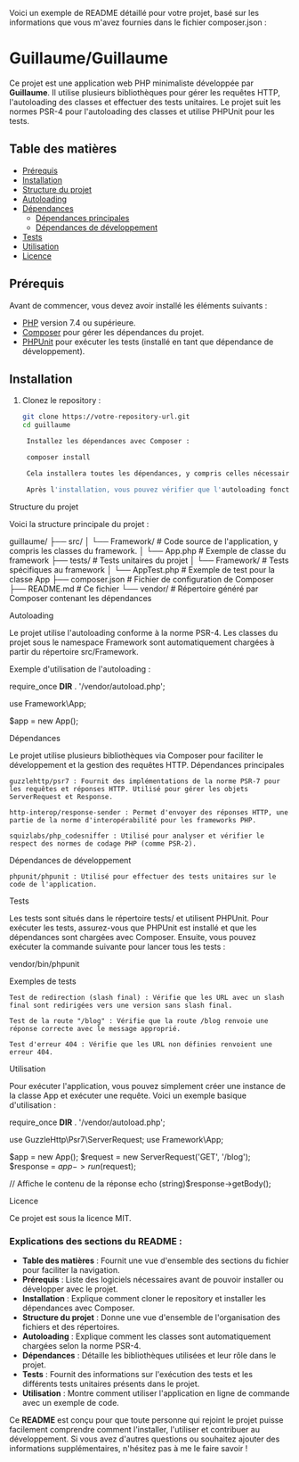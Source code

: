 Voici un exemple de README détaillé pour votre projet, basé sur les informations que vous m'avez fournies dans le fichier composer.json :

# Guillaume/Guillaume

Ce projet est une application web PHP minimaliste développée par **Guillaume**. Il utilise plusieurs bibliothèques pour gérer les requêtes HTTP, l'autoloading des classes et effectuer des tests unitaires. Le projet suit les normes PSR-4 pour l'autoloading des classes et utilise PHPUnit pour les tests.

## Table des matières
- [Prérequis](#prérequis)
- [Installation](#installation)
- [Structure du projet](#structure-du-projet)
- [Autoloading](#autoloading)
- [Dépendances](#dépendances)
  - [Dépendances principales](#dépendances-principales)
  - [Dépendances de développement](#dépendances-de-développement)
- [Tests](#tests)
- [Utilisation](#utilisation)
- [Licence](#licence)

## Prérequis

Avant de commencer, vous devez avoir installé les éléments suivants :

- [PHP](https://www.php.net/) version 7.4 ou supérieure.
- [Composer](https://getcomposer.org/) pour gérer les dépendances du projet.
- [PHPUnit](https://phpunit.de/) pour exécuter les tests (installé en tant que dépendance de développement).

## Installation

1. Clonez le repository :
   ```bash
   git clone https://votre-repository-url.git
   cd guillaume

    Installez les dépendances avec Composer :

    composer install

    Cela installera toutes les dépendances, y compris celles nécessaires au développement (phpunit par exemple).

    Après l'installation, vous pouvez vérifier que l'autoloading fonctionne en incluant le fichier vendor/autoload.php dans vos scripts PHP.

Structure du projet

Voici la structure principale du projet :

guillaume/
├── src/
│   └── Framework/         # Code source de l'application, y compris les classes du framework.
│       └── App.php        # Exemple de classe du framework
├── tests/                 # Tests unitaires du projet
│   └── Framework/         # Tests spécifiques au framework
│       └── AppTest.php    # Exemple de test pour la classe App
├── composer.json          # Fichier de configuration de Composer
├── README.md              # Ce fichier
└── vendor/                # Répertoire généré par Composer contenant les dépendances

Autoloading

Le projet utilise l'autoloading conforme à la norme PSR-4. Les classes du projet sous le namespace Framework sont automatiquement chargées à partir du répertoire src/Framework.

Exemple d'utilisation de l'autoloading :

require_once __DIR__ . '/vendor/autoload.php';

use Framework\App;

$app = new App();

Dépendances

Le projet utilise plusieurs bibliothèques via Composer pour faciliter le développement et la gestion des requêtes HTTP.
Dépendances principales

    guzzlehttp/psr7 : Fournit des implémentations de la norme PSR-7 pour les requêtes et réponses HTTP. Utilisé pour gérer les objets ServerRequest et Response.

    http-interop/response-sender : Permet d'envoyer des réponses HTTP, une partie de la norme d'interopérabilité pour les frameworks PHP.

    squizlabs/php_codesniffer : Utilisé pour analyser et vérifier le respect des normes de codage PHP (comme PSR-2).

Dépendances de développement

    phpunit/phpunit : Utilisé pour effectuer des tests unitaires sur le code de l'application.

Tests

Les tests sont situés dans le répertoire tests/ et utilisent PHPUnit. Pour exécuter les tests, assurez-vous que PHPUnit est installé et que les dépendances sont chargées avec Composer. Ensuite, vous pouvez exécuter la commande suivante pour lancer tous les tests :

vendor/bin/phpunit

Exemples de tests

    Test de redirection (slash final) : Vérifie que les URL avec un slash final sont redirigées vers une version sans slash final.

    Test de la route "/blog" : Vérifie que la route /blog renvoie une réponse correcte avec le message approprié.

    Test d'erreur 404 : Vérifie que les URL non définies renvoient une erreur 404.

Utilisation

Pour exécuter l'application, vous pouvez simplement créer une instance de la classe App et exécuter une requête. Voici un exemple basique d'utilisation :

require_once __DIR__ . '/vendor/autoload.php';

use GuzzleHttp\Psr7\ServerRequest;
use Framework\App;

$app = new App();
$request = new ServerRequest('GET', '/blog');
$response = $app->run($request);

// Affiche le contenu de la réponse
echo (string)$response->getBody();

Licence

Ce projet est sous la licence MIT.


### Explications des sections du README :

- **Table des matières** : Fournit une vue d'ensemble des sections du fichier pour faciliter la navigation.
- **Prérequis** : Liste des logiciels nécessaires avant de pouvoir installer ou développer avec le projet.
- **Installation** : Explique comment cloner le repository et installer les dépendances avec Composer.
- **Structure du projet** : Donne une vue d'ensemble de l'organisation des fichiers et des répertoires.
- **Autoloading** : Explique comment les classes sont automatiquement chargées selon la norme PSR-4.
- **Dépendances** : Détaille les bibliothèques utilisées et leur rôle dans le projet.
- **Tests** : Fournit des informations sur l'exécution des tests et les différents tests unitaires présents dans le projet.
- **Utilisation** : Montre comment utiliser l'application en ligne de commande avec un exemple de code.

Ce **README** est conçu pour que toute personne qui rejoint le projet puisse facilement comprendre comment l'installer, l'utiliser et contribuer au développement. Si vous avez d'autres questions ou souhaitez ajouter des informations supplémentaires, n'hésitez pas à me le faire savoir !


